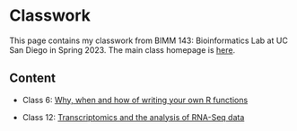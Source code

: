 # Classwork

This page contains my classwork from BIMM 143: Bioinformatics Lab at UC San Diego in Spring 2023. The main class homepage is [here](https://labbioinfo.org).

## Content

- Class 6: [Why, when and how of writing your own R functions](https://github.com/marytatarian/bimm143/blob/main/class06/class06.md)

- Class 12: [Transcriptomics and the analysis of RNA-Seq data](https://github.com/marytatarian/bimm143/blob/main/class12/class12.md)
